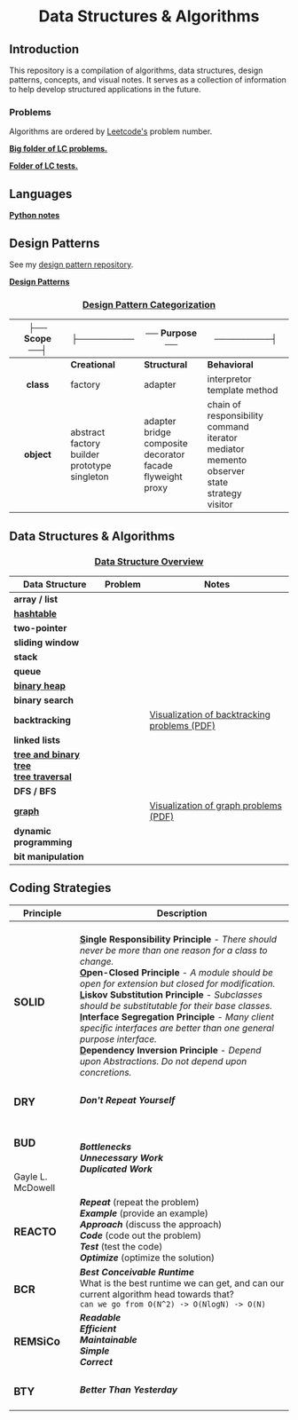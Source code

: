 <div align="center">

# **Data Structures & Algorithms**

</div>


## **Introduction**

This repository is a compilation of algorithms, data structures, design patterns, concepts, and visual notes. It serves as a collection of information to help develop structured applications in the future.

### **Problems**

Algorithms are ordered by [Leetcode's](leetcode.com) problem number. 

**[Big folder of LC problems.](./data_structures_and_algorithms/Problems/leetcode/)**

**[Folder of LC tests.](./data_structures_and_algorithms/Problems/leetcode/test/)**

## **Languages**

**[Python notes](./data_structures_and_algorithms/python)**

## **Design Patterns** 

See my <u>[design pattern repository](https://github.com/yutaokkots/Design-Patterns)</u>.


**[Design Patterns](./data_structures_and_algorithms/DesignPatterns/design-patterns.md)**

<div align="center">

### <ins>**Design Pattern Categorization**</ins>
|├── Scope ──┤|├─────────|── Purpose ──|─────────┤|
|:---:|---|---|---|
||**Creational**|**Structural**|**Behavioral**|
|**class**|factory|adapter|interpretor<br/> template method|
|**object**|abstract factory<br/> builder<br/> prototype<br/> singleton|adapter<br/> bridge<br/> composite<br/> decorator<br/> facade<br/> flyweight<br/> proxy|chain of responsibility<br/> command<br/> iterator<br/> mediator<br/> memento<br/> observer<br/> state<br/> strategy<br/> visitor|

</div>

## **Data Structures & Algorithms**

<div align="center">

[<h3>Data Structure Overview</h3>](./data_structures_and_algorithms/Overview.md)

|Data Structure | Problem | Notes | 
|-|-|-|
**array / list**| | |
|**[hashtable](./data_structures_and_algorithms/hashtables/hashtables.md)**| | |
|**two-pointer**|||
|**sliding window**|||
|**stack**| | |
|**queue**| | |
|**[binary heap](./data_structures_and_algorithms/heap/binaryheaps.md)**| | |
|**binary search**| | |
|**backtracking**| | [Visualization of backtracking problems (PDF)](./data_structures_and_algorithms/assets/backtracking.pdf) |
|**linked lists**| | |
|**[tree and binary tree](./data_structures_and_algorithms/trees/trees_notes.md)** <br> **[tree traversal](./data_structures_and_algorithms/trees/tree_traversal.md)**| | |
|**DFS / BFS**|||
|**[graph](./data_structures_and_algorithms/graphs/graphs_notes.md)** | | [Visualization of graph problems (PDF)](./data_structures_and_algorithms/assets/graph.pdf) |
**dynamic programming**| | |
|**bit manipulation**|||

</div>

## **Coding Strategies**

<div align="center">

| Principle | Description    |
|----|-----|
|<h3>**SOLID**</h3>|<br> **<u>S</u>ingle Responsibility Principle** - *There should never be more than one reason for a class to change.* <br> **<u>O</u>pen-Closed Principle** - *A module should be open for extension but closed for modification.* <br> **<u>L</u>iskov Substitution Principle** - *Subclasses should be substitutable for their base classes.* <br> **<u>I</u>nterface Segregation Principle** - *Many client specific interfaces are better than one general purpose interface.* <br> **<u>D</u>ependency Inversion Principle** - *Depend upon Abstractions. Do not depend upon concretions.*|
|<h3>**DRY**</h3>| ***Don't Repeat Yourself***|
|<h3>**BUD**</h3> <br> Gayle L. McDowell| ***Bottlenecks*** <br> ***Unnecessary Work*** <br> ***Duplicated Work*** |
|<h3>**REACTO**</h3>| ***Repeat*** (repeat the problem) <br> ***Example*** (provide an example) <br> ***Approach*** (discuss the approach) <br> ***Code*** (code out the problem) <br> ***Test*** (test the code) <br> ***Optimize*** (optimize the solution)|
|<h3>**BCR**</h3>|***Best Conceivable Runtime*** <br> What is the best runtime we can get, and can our current algorithm head towards that? <br> `can we go from O(N^2) -> O(NlogN) -> O(N)`| 
|<h3>**REMSiCo**</h3>|***Readable*** <br> ***Efficient*** <br> ***Maintainable*** <br> ***Simple*** <br> ***Correct***|
|<h3>**BTY**</h3>| ***Better Than Yesterday***|

</div>
